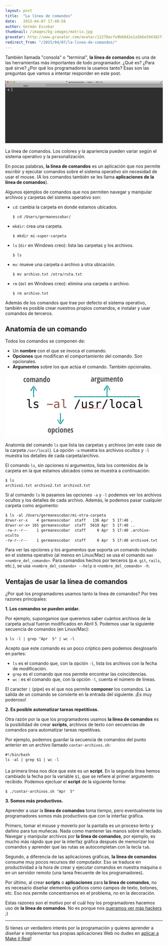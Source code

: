 ```yaml
---
layout: post
title:  "La línea de comandos"
date:   2015-04-07 17:40:58
author: Germán Escobar
thumbnail: /images/bg-images/matrix.jpg
gravatar: http://www.gravatar.com/avatar/12270acfe9b6842e1a5b6e594382f149.jpg?s=80
redirect_from: "/2015/04/07/la-linea-de-comandos/"
---
```


También llamada "consola" o "terminal", **la línea de comandos** es una de las herramientas más importantes de todo programador. ¿Qué es? ¿Para qué sirve? ¿Por qué los programadores la usamos tanto? Esas son las preguntas que vamos a intentar responder en este post.<!--more-->

<img src="/images/cli.jpg" alt="Screenshots" class="photo">

<p class="photo-description">La línea de comandos. Los colores y la apariencia pueden variar según el sistema operativo y la personalización.</p>

En pocas palabras, **la línea de comandos** es un aplicación que nos permite escribir y ejecutar comandos sobre el sistema operativo sin necesidad de usar el mouse. (A los comandos también se les llama **aplicaciones de la línea de comandos**). 

Algunos ejemplos de comandos que nos permiten navegar y manipular archivos y carpetas del sistema operativo son:

* `cd`: cambia la carpeta en donde estamos ubicados.
  <pre><code class="bash">$ cd /Users/germanescobar/</code></pre>
* `mkdir`: crea una carpeta.
  <pre><code class="bash">$ mkdir mi-super-carpeta</code></pre>
* `ls` (`dir` en Windows creo): lista las carpetas y los archivos.
  <pre><code class="bash">$ ls</code></pre>
* `mv`: mueve una carpeta o archivo a otra ubicación.
  <pre><code class="bash">$ mv archivo.txt /otra/ruta.txt</code></pre>
* `rm` (`del` en Windows creo): elimina una carpeta o archivo.
  <pre><code class="bash">$ rm archivo.txt</code></pre>

Además de los comandos que trae por defecto el sistema operativo, también es posible crear nuestros propios comandos, e instalar y usar comandos de terceros.

## Anatomía de un comando

Todos los comandos se componen de:

* Un **nombre** con el que se invoca el comando.
* **Opciones** que modifican el comportamiento del comando. Son opcionales.
* **Argumentos** sobre los que actúa el comando. También opcionales.

<img src="/images/cli-anatomy.jpg" alt="Screenshots" class="photo">

<p class="photo-description">Anatomía del comando <code>ls</code> que lista las carpetas y archivos (en este caso de la carpeta <code>/usr/local</code>). La opción <code>-a</code> muestra los archivos ocultos y <code>-l</code> muestra los detalles de cada carpeta/archivo.</p>

El comando `ls`, sin opciones ni argumentos, lista los contenidos de la carpeta en la que estamos ubicados como se muestra a continuación:

<pre><code class="bash">$ ls
archivo1.txt archivo2.txt archivo3.txt</code></pre>

Si al comando `ls` le pasamos las opciones `-a` y `-l` podemos ver los archivos ocultos y los detalles de cada archivo. Además, le podemos pasar cualquier carpeta como argumento:

<pre><code class="bash">$ ls -al /Users/germanescobar/mi-otra-carpeta
drwxr-xr-x    4 germanescobar  staff   136 Apr  5 17:40 .
drwxr-xr-x+ 165 germanescobar  staff  5610 Apr  5 17:40 ..
-rw-r--r--    1 germanescobar  staff     0 Apr  5 17:40 .archivo-oculto
-rw-r--r--    1 germanescobar  staff     0 Apr  5 17:40 archivo4.txt</code></pre>

Para ver las opciones y los argumentos que soporta un comando incluido en el sistema operativo (al menos en Linux/Mac) se usa el comando `man <nombre_del_comando>`. Para comandos hechos por terceros (p.e. `git`, `rails`, etc.), se usa `<nombre_del_comando> --help` o `<nombre_del_comando> -h`.

## Ventajas de usar la línea de comandos

¿Por qué los programadores usamos tanto la línea de comandos? Por tres razones principales:

<strong>1\. Los comandos se pueden anidar.</strong>

Por ejemplo, supongamos que queremos saber cuántos archivos de la carpeta actual fueron modificados en Abril 5. Podemos usar la siguiente secuencia de comandos (en Linux/Mac):

<pre><code class="bash">$ ls -l | grep "Apr  5" | wc -l</code></pre>

Acepto que este comando es un poco críptico pero podemos desglosarlo en partes:

* `ls` es el comando que, con la opción `-l`, lista los archivos con la fecha de modificación.
* `grep` es el comando que nos permite encontrar las coincidencias.
* `wc` : es el comando que, con la opción `-l`, cuenta el número de líneas.

El caracter `|` (pipe) es el que nos permite **componer** los comandos. La salida de un comando se convierte en la entrada del siguiente. ¡Es muy poderoso!

<strong>2\. Es posible automatizar tareas repetitivas.</strong>

Otra razón por la que los programadores usamos **la línea de comandos** es la posibilidad de crear **scripts**, archivos de texto con secuencias de comandos para automatizar tareas repetitivas. 

Por ejemplo, podemos guardar la secuencia de comandos del punto anterior en un archivo llamado `contar-archivos.sh`:

<pre style="margin-bottom: 20px;"><code class="bash">#!/bin/bash
ls -al | grep $1 | wc -l</code></pre>

La primera línea nos dice que este es un **script**. En la segunda línea hemos cambiado la fecha por la variable `$1`, que se refiere al primer argumento recibido. Podemos ejectuar el **script** de la siguiente forma:

<pre><code class="bash">$ ./contar-archivos.sh "Apr  5"</code></pre>

<strong>3\. Somos más productivos.</strong>

Aprender a usar la **línea de comandos** toma tiempo, pero eventualmente los programadores somos más productivos que con la interfaz gráfica.

Primero, tomar el mouse y moverlo por la pantalla es un proceso lento y dañino para tus muñecas. Nada como mantener las manos sobre el teclado. Navegar y manipular archivos por **la línea de comandos**, por ejemplo, es mucho más rápido que por la interfaz gráfica después de memorizar los comandos y aprender que las rutas se autocompletan con la tecla `tab`.

Segundo, a diferencia de las aplicaciones gráficas, **la línea de comandos** consume muy pocos recursos del computador. Eso se traduce en productividad a la hora de crear y ejecutar comandos en nuestra máquina o en un servidor remoto (una tarea frecuente de los programadores).

Por último, al crear **scripts** o **aplicaciones** para **la línea de comandos**, no es necesario diseñar elementos gráficos como campos de texto, botones, etc. Eso nos permite concentrarnos en el problema, no en la decoración.

Estas razones son el motivo por el cuál hoy los programadores hacemos uso de **la línea de comandos**. No es porque nos <a href="http://hackertyper.net/" target="_blank">queramos ver más hackers</a> ;)

***

Si tienes un verdadero interés por la programación y quieres aprender a diseñar e implementar tus propias aplicaciones Web no dudes en [aplicar a Make it Real](/apply)!